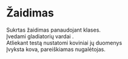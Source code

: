 # Žaidimas

Sukrtas žaidimas panaudojant klases.<br/>
Įvedami gladiatorių vardai .<br/>
Atliekant testą nustatomi koviniai jų duomenys<br/>
Įvyksta kova, pareiškiamas nugalėtojas.
